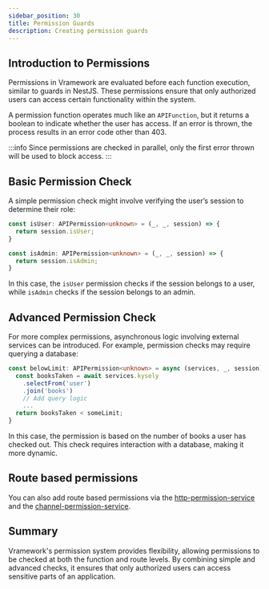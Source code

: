 ```yaml
---
sidebar_position: 30
title: Permission Guards
description: Creating permission guards
---
```


## Introduction to Permissions

Permissions in Vramework are evaluated before each function execution, similar to guards in NestJS. These permissions ensure that only authorized users can access certain functionality within the system.

A permission function operates much like an `APIFunction`, but it returns a boolean to indicate whether the user has access. If an error is thrown, the process results in an error code other than 403. 

:::info
Since permissions are checked in parallel, only the first error thrown will be used to block access.
:::

## Basic Permission Check

A simple permission check might involve verifying the user’s session to determine their role:

```typescript
const isUser: APIPermission<unknown> = (_, _, session) => {
  return session.isUser;
}

const isAdmin: APIPermission<unknown> = (_, _, session) => {
  return session.isAdmin;
}
```

In this case, the `isUser` permission checks if the session belongs to a user, while `isAdmin` checks if the session belongs to an admin.

## Advanced Permission Check

For more complex permissions, asynchronous logic involving external services can be introduced. For example, permission checks may require querying a database:

```typescript
const belowLimit: APIPermission<unknown> = async (services, _, session) => {
  const booksTaken = await services.kysely
    .selectFrom('user')
    .join('books')
    // Add query logic
    ...
  return booksTaken < someLimit;
}
```

In this case, the permission is based on the number of books a user has checked out. This check requires interaction with a database, making it more dynamic.

## Route based permissions

You can also add route based permissions via the [http-permission-service](../22-http/30-http-permission-service.md) and the [channel-permission-service](../23-channels/30-channel-permission-service.md).

## Summary

Vramework's permission system provides flexibility, allowing permissions to be checked at both the function and route levels. By combining simple and advanced checks, it ensures that only authorized users can access sensitive parts of an application.